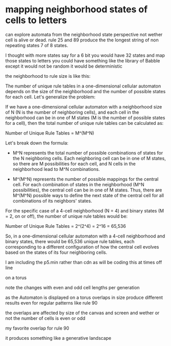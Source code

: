 # mapping neighborhood states of cells to letters

can explore automata from the neighborhood state perspective not wether cell is alive or dead.  rule 25 and 89 produce the the longest string of non repeating states 7 of 8 states.   

I thought with more states say for a 6 bit you would have 32 states and map those states to letters you could have something like the library of Babble except it would not be random it would be deterministic


the neighborhood to rule size is like this:

The number of unique rule tables in a one-dimensional cellular automaton depends on the size of the neighborhood and the number of possible states for each cell. Let's generalize the problem:

If we have a one-dimensional cellular automaton with a neighborhood size of N (N is the number of neighboring cells), and each cell in the neighborhood can be in one of M states (M is the number of possible states for a cell), then the total number of unique rule tables can be calculated as:

Number of Unique Rule Tables = M^(M^N)

Let's break down the formula:

- M^N represents the total number of possible combinations of states for the N neighboring cells. Each neighboring cell can be in one of M states, so there are M possibilities for each cell, and N cells in the neighborhood lead to M^N combinations.

- M^(M^N) represents the number of possible mappings for the central cell. For each combination of states in the neighborhood (M^N possibilities), the central cell can be in one of M states. Thus, there are M^(M^N) possible ways to define the next state of the central cell for all combinations of its neighbors' states.

For the specific case of a 4-cell neighborhood (N = 4) and binary states (M = 2, on or off), the number of unique rule tables would be:

Number of Unique Rule Tables = 2^(2^4) = 2^16 = 65,536

So, in a one-dimensional cellular automaton with a 4-cell neighborhood and binary states, there would be 65,536 unique rule tables, each corresponding to a different configuration of how the central cell evolves based on the states of its four neighboring cells.

I am including the p5.min rather than cdn as will be coding this at times off line






 
on a torus 

note the changes with even and odd cell lengths per generation

as the Automaton is displayed on a torus overlaps in size produce different results even for regular patterns like rule 90

the overlaps are affected by size of the canvas and screen and wether or not the number of cells is even or odd

my favorite overlap for rule 90 

it produces something like a generative landscape 